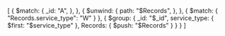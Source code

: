 [
  {
    $match:
     {
        _id: "A",
      },
  },
  {
    $unwind: {
      path: "$Records",
    },
  },
  { $match: { "Records.service_type": "W" } },
  {
    $group: {
      _id: "$_id",
      service_type: { $first: "$service_type" },
      Records: { $push: "$Records" }
    }
  }
]
